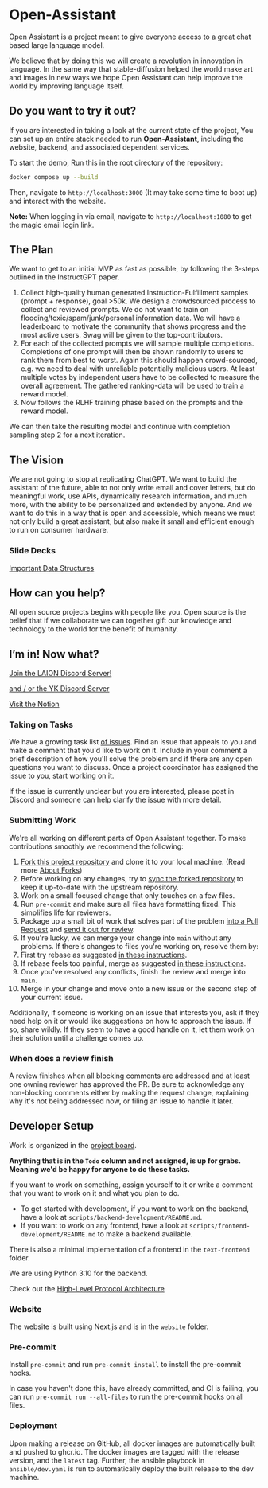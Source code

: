 # Open-Assistant

Open Assistant is a project meant to give everyone access to a great chat based large language model.

We believe that by doing this we will create a revolution in innovation in language. In the same way that stable-diffusion helped the world make art and images in new ways we hope Open Assistant can help improve the world by improving language itself.

## Do you want to try it out?

If you are interested in taking a look at the current state of the project, You can set up an entire stack needed to run **Open-Assistant**, including the
website, backend, and associated dependent services.

To start the demo, Run this in the root directory of the repository:

```sh
docker compose up --build
```

Then, navigate to `http://localhost:3000` (It may take some time to boot up) and interact with the website.

**Note:** When logging in via email, navigate to `http://localhost:1080` to get the magic email login link.

## The Plan

We want to get to an initial MVP as fast as possible, by following the 3-steps outlined in the InstructGPT paper.

1. Collect high-quality human generated Instruction-Fulfillment samples (prompt + response), goal >50k. We design a crowdsourced process to collect and reviewed prompts. We do not want to train on flooding/toxic/spam/junk/personal information data. We will have a leaderboard to motivate the community that shows progress and the most active users. Swag will be given to the top-contributors.
2. For each of the collected prompts we will sample multiple completions. Completions of one prompt will then be shown randomly to users to rank them from best to worst. Again this should happen crowd-sourced, e.g. we need to deal with unreliable potentially malicious users. At least multiple votes by independent users have to be collected to measure the overall agreement. The gathered ranking-data will be used to train a reward model.
3. Now follows the RLHF training phase based on the prompts and the reward model.

We can then take the resulting model and continue with completion sampling step 2 for a next iteration.

## The Vision

We are not going to stop at replicating ChatGPT. We want to build the assistant of the future, able to not only write email and cover letters, but do meaningful work, use APIs, dynamically research information, and much more, with the ability to be personalized and extended by anyone. And we want to do this in a way that is open and accessible, which means we must not only build a great assistant, but also make it small and efficient enough to run on consumer hardware.

### Slide Decks

[Important Data Structures](https://docs.google.com/presentation/d/1iaX_nxasVWlvPiSNs0cllR9L_1neZq0RJxd6MFEalUY/edit?usp=sharing)

## How can you help?

All open source projects begins with people like you. Open source is the belief that if we collaborate we can together gift our knowledge and technology to the world for the benefit of humanity.

## I’m in! Now what?

[Join the LAION Discord Server!](https://discord.com/invite/mVcgxMPD7e)

[and / or the YK Discord Server](https://ykilcher.com/discord)

[Visit the Notion](https://ykilcher.com/open-assistant)

### Taking on Tasks

We have a growing task list
[of issues](https://github.com/LAION-AI/Open-Assistant/issues). Find an issue
that appeals to you and make a comment that you'd like to work on it. Include
in your comment a brief description of how you'll solve the problem and if
there are any open questions you want to discuss. Once a project coordinator
has assigned the issue to you, start working on it.

If the issue is currently unclear but you are interested, please post in
Discord and someone can help clarify the issue with more detail.

### Submitting Work

We're all working on different parts of Open Assistant together. To make
contributions smoothly we recommend the following:

1.  [Fork this project repository](https://docs.github.com/en/get-started/quickstart/fork-a-repo)
    and clone it to your local machine.
    (Read more [About Forks](https://docs.github.com/en/pull-requests/collaborating-with-pull-requests/working-with-forks/about-forks))
1.  Before working on any changes, try to
    [sync the forked repository](https://docs.github.com/en/pull-requests/collaborating-with-pull-requests/working-with-forks/syncing-a-fork)
    to keep it up-to-date with the upstream repository.
1.  Work on a small focused change that only touches on a few files.
1.  Run `pre-commit` and make sure all files have formatting fixed. This
    simplifies life for reviewers.
1.  Package up a small bit of work that solves part of the problem
    [into a Pull Request](https://docs.github.com/en/pull-requests/collaborating-with-pull-requests/proposing-changes-to-your-work-with-pull-requests/creating-a-pull-request-from-a-fork)
    and [send it out for review](https://docs.github.com/en/pull-requests/collaborating-with-pull-requests/proposing-changes-to-your-work-with-pull-requests/requesting-a-pull-request-review).
1.  If you're lucky, we can merge your change into `main` without any problems.
    If there's changes to files you're working on, resolve them by:
1.  First try rebase as suggested
    [in these instructions](https://timwise.co.uk/2019/10/14/merge-vs-rebase/#should-you-rebase).
1.  If rebase feels too painful, merge as suggested
    [in these instructions](https://timwise.co.uk/2019/10/14/merge-vs-rebase/#should-you-merge).
1.  Once you've resolved any conflicts, finish the review and merge into `main`.
1.  Merge in your change and move onto a new issue or the second step of your
    current issue.

Additionally, if someone is working on an issue that interests you, ask if they
need help on it or would like suggestions on how to approach the issue. If so,
share wildly. If they seem to have a good handle on it, let them work on their
solution until a challenge comes up.

### When does a review finish

A review finishes when all blocking comments are addressed and at least one
owning reviewer has approved the PR. Be sure to acknowledge any non-blocking
comments either by making the request change, explaining why it's not being
addressed now, or filing an issue to handle it later.

## Developer Setup

Work is organized in the [project board](https://github.com/orgs/LAION-AI/projects/3).

**Anything that is in the `Todo` column and not assigned, is up for grabs. Meaning we'd be happy for anyone to do these tasks.**

If you want to work on something, assign yourself to it or write a comment that you want to work on it and what you plan to do.

- To get started with development, if you want to work on the backend, have a look at `scripts/backend-development/README.md`.
- If you want to work on any frontend, have a look at `scripts/frontend-development/README.md` to make a backend available.

There is also a minimal implementation of a frontend in the `text-frontend` folder.

We are using Python 3.10 for the backend.

Check out the [High-Level Protocol Architecture](https://www.notion.so/High-Level-Protocol-Architecture-6f1fd3551da74213b560ead369f132dc)

### Website

The website is built using Next.js and is in the `website` folder.

### Pre-commit

Install `pre-commit` and run `pre-commit install` to install the pre-commit hooks.

In case you haven't done this, have already committed, and CI is failing, you can run `pre-commit run --all-files` to run the pre-commit hooks on all files.

### Deployment

Upon making a release on GitHub, all docker images are automatically built and pushed to ghcr.io. The docker images are tagged with the release version, and the `latest` tag. Further, the ansible playbook in `ansible/dev.yaml` is run to automatically deploy the built release to the dev machine.
